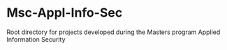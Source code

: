 # Msc-Appl-Info-Sec
Root directory for projects developed during the Masters program Applied Information Security
